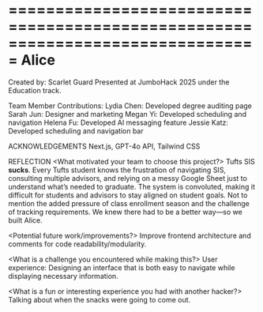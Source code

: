 ===============================================================================
Alice
================================================================================
Created by: Scarlet Guard
Presented at JumboHack 2025 under the Education track.


Team Member Contributions:
    Lydia Chen: Developed degree auditing page
    Sarah Jun: Designer and marketing
    Megan Yi: Developed scheduling and navigation
    Helena Fu: Developed AI messaging feature
    Jessie Katz: Developed scheduling and navigation bar

ACKNOWLEDGEMENTS
Next.js, GPT-4o API, Tailwind CSS

REFLECTION
<What motivated your team to choose this project?>
Tufts SIS **sucks**. Every Tufts student knows the frustration of navigating SIS, consulting multiple advisors, and relying on a messy Google Sheet just to understand what’s needed to graduate. The system is convoluted, making it difficult for students and advisors to stay aligned on student goals. Not to mention the added pressure of class enrollment season and the challenge of tracking requirements. We knew there had to be a better way—so we built Alice.

<Potential future work/improvements?>
Improve frontend architecture and comments for code readability/modularity.

<What is a challenge you encountered while making this?>
User experience: Designing an interface that is both easy to navigate while displaying necessary information.

<What is a fun or interesting experience you had with another hacker?>
Talking about when the snacks were going to come out.
